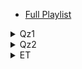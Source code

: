 - [Full Playlist](https://www.youtube.com/watch?v=f6Z42OdQ0fM&list=PL3EacnGbuhXEhkdktf9p_0vmFsfnEVW7J)



<details>
<summary>Qz1</summary>

- [Live Recs](https://www.youtube.com/@maths-2/search?query=quiz%201)
</details>



<details>
<summary>Qz2</summary>

- [Live Recs](https://www.youtube.com/@maths-2/search?query=Quiz%202)
</details>



<details>
<summary>ET</summary>

- [Live Recs](https://www.youtube.com/@maths-2/search?query=End%20Term)
- [Question Bank](https://drive.google.com/drive/folders/16vvboLqwnOxT0vHpSZlGWRG-owv8qjim)
</details>
